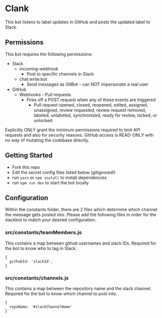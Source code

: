 # Clank
This bot listens to label updates in GitHub and posts the updated label to Slack.

## Permissions
This bot requires the following permissions:
* Slack
  * incoming-webhook
    * Post to specific channels in Slack
  * chat:write:bot
    * Send messages as GitBot - can NOT impersonate a real user
* GitHub
  * Webhooks - Pull requests
    * Fires off a POST request when any of these events are triggered
      * Pull request opened, closed, reopened, edited, assigned, unassigned, review requested, review request removed, labeled, unlabeled, synchronized, ready for review, locked, or unlocked.

Explicitly ONLY grant the minimum permissions required to limit API requests and also for security reasons. GitHub access is READ-ONLY with no way of mutating the codebase directly.

## Getting Started
* Fork this repo
* Edit the secret config files listed below (gitignored!)
* run `yarn` or `npm install` to install dependencies
* run `npm run dev` to start the bot locally

## Configuration
Within the constants folder, there are 2 files which determine which channel the message gets posted into. Please add the following files in order for the slackbot to match your desired configuration.

### src/constants/teamMembers.js
This contains a map between github usernames and slack IDs. Required for the bot to know *who* to tag in Slack.
```
{
  githubId: 'slackId',
}
```

### src/constants/channels.js
This contains a map between the repository name and the slack channel. Required for the bot to know *which* channel to post into.

```
{
  repoName: '#slackChannelName'
}
```
